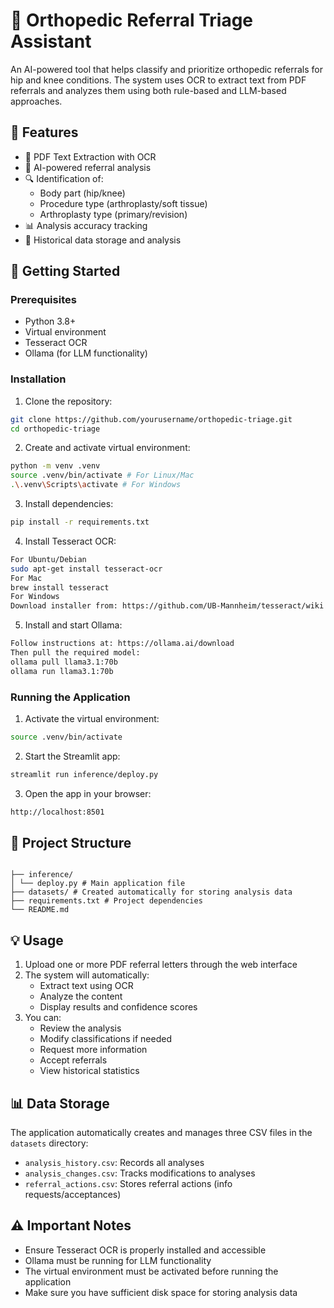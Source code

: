 # 🏥 Orthopedic Referral Triage Assistant

An AI-powered tool that helps classify and prioritize orthopedic referrals for hip and knee conditions. The system uses OCR to extract text from PDF referrals and analyzes them using both rule-based and LLM-based approaches.

## 🌟 Features

- 📄 PDF Text Extraction with OCR
- 🤖 AI-powered referral analysis
- 🔍 Identification of:
  - Body part (hip/knee)
  - Procedure type (arthroplasty/soft tissue)
  - Arthroplasty type (primary/revision)
- 📊 Analysis accuracy tracking
- 💾 Historical data storage and analysis

## 🚀 Getting Started

### Prerequisites

- Python 3.8+
- Virtual environment
- Tesseract OCR
- Ollama (for LLM functionality)

### Installation

1. Clone the repository:

```bash
git clone https://github.com/yourusername/orthopedic-triage.git
cd orthopedic-triage
```

2. Create and activate virtual environment:

```bash
python -m venv .venv
source .venv/bin/activate # For Linux/Mac
.\.venv\Scripts\activate # For Windows
```

3. Install dependencies:

```bash
pip install -r requirements.txt
```

4. Install Tesseract OCR:

```bash
For Ubuntu/Debian
sudo apt-get install tesseract-ocr
For Mac
brew install tesseract
For Windows
Download installer from: https://github.com/UB-Mannheim/tesseract/wiki

```

5. Install and start Ollama:

```bash
Follow instructions at: https://ollama.ai/download
Then pull the required model:
ollama pull llama3.1:70b
ollama run llama3.1:70b
```

### Running the Application

1. Activate the virtual environment:

```bash
source .venv/bin/activate
```

2. Start the Streamlit app:

```bash
streamlit run inference/deploy.py
```

3. Open the app in your browser:

```bash
http://localhost:8501
```


## 📁 Project Structure

```

├── inference/
│ └── deploy.py # Main application file
├── datasets/ # Created automatically for storing analysis data
├── requirements.txt # Project dependencies
└── README.md
```


## 💡 Usage

1. Upload one or more PDF referral letters through the web interface
2. The system will automatically:
   - Extract text using OCR
   - Analyze the content
   - Display results and confidence scores
3. You can:
   - Review the analysis
   - Modify classifications if needed
   - Request more information
   - Accept referrals
   - View historical statistics

## 📊 Data Storage

The application automatically creates and manages three CSV files in the `datasets` directory:
- `analysis_history.csv`: Records all analyses
- `analysis_changes.csv`: Tracks modifications to analyses
- `referral_actions.csv`: Stores referral actions (info requests/acceptances)

## ⚠️ Important Notes

- Ensure Tesseract OCR is properly installed and accessible
- Ollama must be running for LLM functionality
- The virtual environment must be activated before running the application
- Make sure you have sufficient disk space for storing analysis data
